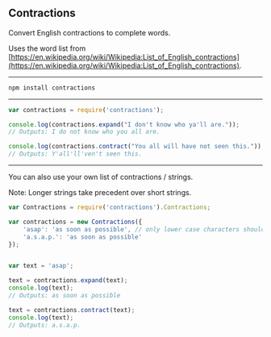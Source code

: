Contractions
-----------


Convert English contractions to complete words.

Uses the word list from [https://en.wikipedia.org/wiki/Wikipedia:List_of_English_contractions](https://en.wikipedia.org/wiki/Wikipedia:List_of_English_contractions).

---


````bash
npm install contractions
````

---


````javascript
var contractions = require('contractions');

console.log(contractions.expand("I don't know who ya'll are."));
// Outputs: I do not know who you all are.

console.log(contractions.contract("You all will have not seen this."));
// Outputs: Y'all'll'ven't seen this.
````

---


You can also use your own list of contractions / strings.

Note: Longer strings take precedent over short strings.


````javascript
var Contractions = require('contractions').Contractions;

var contractions = new Contractions({
	'asap': 'as soon as possible', // only lower case characters should be used in the list
	'a.s.a.p.': 'as soon as possible'
});


var text = 'asap';

text = contractions.expand(text);
console.log(text);
// Outputs: as soon as possible

text = contractions.contract(text);
console.log(text);
// Outputs: a.s.a.p.
````
